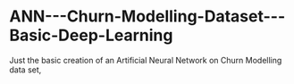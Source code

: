 # ANN---Churn-Modelling-Dataset---Basic-Deep-Learning
Just the basic creation of an Artificial Neural Network on Churn Modelling data set,

